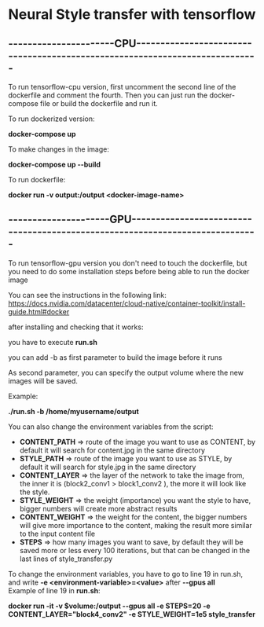 # Neural Style transfer with tensorflow

##  ----------------------CPU----------------------------------------------------------------------------

To run tensorflow-cpu version, first uncomment the second line of the dockerfile and comment the fourth.
Then you can just run the docker-compose file or build the dockerfile and run it.

To run dockerized version: 

**docker-compose up**

To make changes in the image:

**docker-compose up --build**

To run dockerfile:

**docker run -v output:/output \<docker-image-name>**
##  ---------------------GPU-----------------------------------------------------------------------------

To run tensorflow-gpu version you don't need to touch the dockerfile, but you need to do some installation steps before being able to run the docker image

You can see the instructions in the following link: https://docs.nvidia.com/datacenter/cloud-native/container-toolkit/install-guide.html#docker

after installing and checking that it works:

you have to execute **run.sh**

you can add -b as first parameter to build the image before it runs

As second parameter, you can specify the output volume where the new images will be saved.

Example:

**./run.sh -b /home/myusername/output**

You can also change the environment variables from the script:

* **CONTENT_PATH** => route of the image you want to use as CONTENT, by default it will search for content.jpg in the same directory
* **STYLE_PATH** => route of the image you want to use as STYLE, by default it will search for style.jpg in the same directory
* **CONTENT_LAYER** => the layer of the network to take the image from, the inner it is (block2_conv1 > block1_conv2 ), the more it will look like the style.
* **STYLE_WEIGHT** => the weight (importance) you want the style to have, bigger numbers will create more abstract results
* **CONTENT_WEIGHT** => the weight for the content, the bigger numbers will give more importance to the content, making the result more similar to the input content file
* **STEPS** => how many images you want to save, by default they will be saved more or less every 100 iterations, but that can be changed in the last lines of style_transfer.py

To change the environment variables, you have to go to line 19 in run.sh, and write **-e \<environment-variable>=\<value>** after **--gpus all**  
Example of line 19 in **run.sh**:

**docker run -it -v $volume:/output --gpus all -e STEPS=20 -e CONTENT_LAYER="block4_conv2"  -e STYLE_WEIGHT=1e5 style_transfer**
